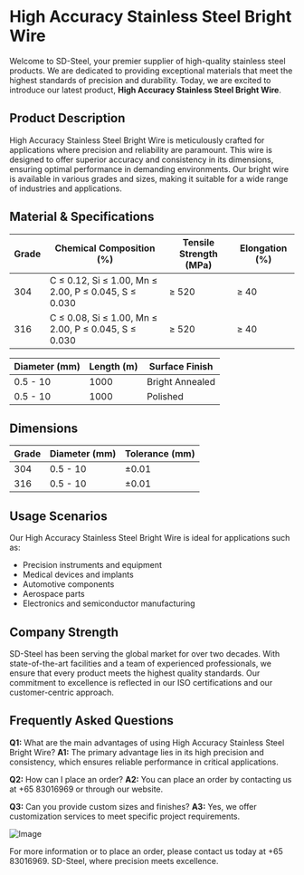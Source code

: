 # High Accuracy Stainless Steel Bright Wire

Welcome to SD-Steel, your premier supplier of high-quality stainless steel products. We are dedicated to providing exceptional materials that meet the highest standards of precision and durability. Today, we are excited to introduce our latest product, **High Accuracy Stainless Steel Bright Wire**.

## Product Description

High Accuracy Stainless Steel Bright Wire is meticulously crafted for applications where precision and reliability are paramount. This wire is designed to offer superior accuracy and consistency in its dimensions, ensuring optimal performance in demanding environments. Our bright wire is available in various grades and sizes, making it suitable for a wide range of industries and applications.

## Material & Specifications

| Grade        | Chemical Composition (%) | Tensile Strength (MPa) | Elongation (%) |
|--------------|--------------------------|------------------------|----------------|
| 304          | C ≤ 0.12, Si ≤ 1.00, Mn ≤ 2.00, P ≤ 0.045, S ≤ 0.030 | ≥ 520                  | ≥ 40           |
| 316          | C ≤ 0.08, Si ≤ 1.00, Mn ≤ 2.00, P ≤ 0.045, S ≤ 0.030 | ≥ 520                  | ≥ 40           |

| Diameter (mm) | Length (m) | Surface Finish |
|---------------|------------|----------------|
| 0.5 - 10      | 1000       | Bright Annealed |
| 0.5 - 10      | 1000       | Polished       |

## Dimensions

| Grade        | Diameter (mm) | Tolerance (mm) |
|--------------|---------------|----------------|
| 304          | 0.5 - 10      | ±0.01          |
| 316          | 0.5 - 10      | ±0.01          |

## Usage Scenarios

Our High Accuracy Stainless Steel Bright Wire is ideal for applications such as:

- Precision instruments and equipment
- Medical devices and implants
- Automotive components
- Aerospace parts
- Electronics and semiconductor manufacturing

## Company Strength

SD-Steel has been serving the global market for over two decades. With state-of-the-art facilities and a team of experienced professionals, we ensure that every product meets the highest quality standards. Our commitment to excellence is reflected in our ISO certifications and our customer-centric approach.

## Frequently Asked Questions

**Q1:** What are the main advantages of using High Accuracy Stainless Steel Bright Wire?
**A1:** The primary advantage lies in its high precision and consistency, which ensures reliable performance in critical applications.

**Q2:** How can I place an order?
**A2:** You can place an order by contacting us at +65 83016969 or through our website.

**Q3:** Can you provide custom sizes and finishes?
**A3:** Yes, we offer customization services to meet specific project requirements.

![Image](https://github.com/user-attachments/assets/2567258e-e124-4816-932d-1809bd27ef0b)

For more information or to place an order, please contact us today at +65 83016969. SD-Steel, where precision meets excellence.